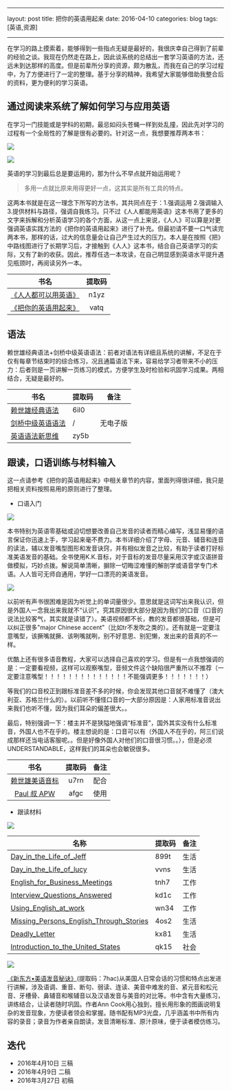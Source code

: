   ---
  layout: post
  title: 把你的英语用起来
  date: 2016-04-10
  categories: blog
  tags: [英语,资源]

  ---

  在学习的路上摸索着，能够得到一些指点无疑是最好的，我很庆幸自己得到了前辈的经验之谈。我现在仍然走在路上，因此谈系统的总结出一套学习英语的方法，还远未到达那样的高度。但是前辈所分享的资源，颇为散乱，而我在自己的学习过程中，为了方便进行了一定的整理。基于分享的精神，我希望大家能够借助我整合后的资料，更为便利的学习英语。

  ## 通过阅读来系统了解如何学习与应用英语


  在学习一门技能或是学科的初期，最忌如闷头苍蝇一样到处乱撞，因此先对学习的过程有一个全局性的了解是很有必要的。针对这一点，我想要推荐两本书：

  ![ ](https://img3.doubanio.com/lpic/s26696783.jpg) 

   ![](https://xmindshare.s3.amazonaws.com/preview/everyone-in-english-lqguu-1290789289459.jpg)

  英语的学习到最后总是要运用的，那为什么不早点就开始运用呢？

  > 多用一点就比原来用得更好一点，这其实是所有工具的特点。

  这两本书就是在这一理念下所写的方法书，其共同点在于：1.强调运用 2.强调输入 3.提供材料与路径，强调自我练习。只不过《人人都能用英语》这本书用了更多的文字来拆解和分析英语学习的各个方面，从这一点上来说，《人人》可以算是对更强调英语实践方法的《把你的英语用起来》进行了补充。但最初请不要一口气读完两本书，那样的话，过大的信息量会让自己产生过大的压力。本人是在按照《把》中路线图进行了长期学习后，才接触到《人人》这本书，结合自己英语学习的实际，又有了新的收获。因此，推荐任选一本攻读，在自己明显感到英语水平提升遇见瓶颈时，再阅读另外一本。


  |                    书名                    | 提取码  |
  | :--------------------------------------: | :--: |
  | [《人人都可以用英语》](http://pan.baidu.com/s/1o8Abs9s) | n1yz |
  | [《把你的英语用起来》](http://pan.baidu.com/s/1byEmoY) | vatq |

  ## 语法
  赖世雄经典语法+剑桥中级英语语法：前者对语法有详细且系统的讲解，不足在于仅有每章节结束时的综合练习，况且通篇语法下来，容易给学习者带来不小的压力：后者则是一页讲解一页练习的模式，方便学生及时检验和巩固学习成果。两相结合，无疑是最好的。

  | 书名                                       | 提取码  | 备注   |
  | ---------------------------------------- | :--- | ---- |
  | [赖世雄经典语法](http://pan.baidu.com/s/1hsbHCRq) | 6il0 |      |
  | [剑桥中级英语语法](https://book.douban.com/subject/1228952/) | /    | 无电子版 |
  | [英语语法新思维](http://pan.baidu.com/s/1i54fPtV) | zy5b |      |

  ## 跟读，口语训练与材料输入
  这一点请参考《把你的英语用起来》中相关章节的内容，里面列得很详细，我只是把相关资料按照易用的原则进行了整理。

  - 口语入门

  ![](https://img3.doubanio.com/lpic/s27317875.jpg)

  本书特别为英语零基础或迫切想要改善自己发音的读者而精心编写，浅显易懂的语言保证你迅速上手，学习起来毫不费力。本书详细介绍了字母、元音、辅音和连音的读法，辅以发音嘴型图形和发音诀窍，并有相似发音之比较，有助于读者打好标准美语发音的基础。全书使用K.K.音标，对于音标的发音尽量采用汉字或汉语拼音做模拟，巧妙点拨。解说简单清晰，摒除一切晦涩难懂的解剖学或语音学专门术语。人人皆可无师自通用，学好一口漂亮的美语发音。

  ![](https://img3.doubanio.com/view/note/large/public/p8617991.jpg)

  以前听有声书很困难是因为听觉上的单词量很少。意思就是这词写出来我认识，但是外国人一念我出来我就不“认识”。究其原因很大部分是因为我们的口音（口音的说法比较客气，其实就是读错了）。美语视频都不长，教的发音都很基础，但是可以纠正很多"major Chinese accent"（比如tr不发吹之类的）。还有就是一定要注意嘴型，该撅嘴就撅、该咧嘴就咧，别不好意思、别犯懒，发出来的音真的不一样。

  优酷上还有很多语音教程，大家可以选择自己喜欢的学习。但是有一点我想强调的是：一定要看视频，这样可以观察嘴型，音频文件这个缺陷很严重所以不推荐（一定要注意嘴型！！！！！！！！！！！！！！不能强调更多！！！！！！！）

  等我们的口音校正到跟标准音差不多的时候，你会发现其他口音就不难懂了（澳大利亚、苏格兰什么的）。以前听不懂怪口音的一大部分原因是：人家用标准音说出来我们也听不懂，因为我们耳朵的偏差很大。。

  最后，特别强调一下：楼主并不是狭隘地强调“标准音”，国外其实没有什么标准音，外国人也不在乎的。楼主想说的是：口音可以有（外国人不在乎的，阿三们说成那样还当电话客服呢。。但是好像外国人对他们的口音很习惯。。），但是必须UNDERSTANDABLE，这样我们的耳朵也会敏锐很多。

  |                    书名                    | 提取码  |  备注  |
  | :--------------------------------------: | :--: | :--: |
  | [赖世雄美语音标](http://pan.baidu.com/s/1c2LQYzu) | u7rn |  配合  |
  | [Paul 叔 APW](http://pan.baidu.com/s/1ct4KIa) | afgc |  使用  |

  - 跟读材料

  ![](https://www.eslpod.com/website/images/new_logo.gif)

  | 名称                                       | 提取码  | 备注   |
  | ---------------------------------------- | ---- | ---- |
  | [Day_in_the_Life_of_Jeff](http://pan.baidu.com/s/1nvBzpBN) | 899t | 生活   |
  | [Day_in_the_Life_of_lucy](http://pan.baidu.com/s/1nuQIewx) | vvns | 生活   |
  | [English_for_Business_Meetings](http://pan.baidu.com/s/1i43jEol) | tnh7 | 工作   |
  | [Interview_Questions_Answered](http://pan.baidu.com/s/1cp1avO) | kd1c | 工作   |
  | [Using_English_at_work](http://pan.baidu.com/s/1qYoY51E) | wn34 | 工作   |
  | [Missing_Persons_English_Through_Stories](http://pan.baidu.com/s/1dE3XMfv) | 4os2 | 生活   |
  | [Deadly_Letter](http://pan.baidu.com/s/1cukIJk) | kx81 | 生活   |
  | [Introduction_to_the_United_States](http://pan.baidu.com/s/1hrGIUbU) | qk15 | 社会   |

  ![](https://img3.doubanio.com/lpic/s26599656.jpg)

  [《新东方•美语发音秘诀》](http://pan.baidu.com/s/1kUMIzhP)(提取码：7hac)从美国人日常会话的习惯和特点出发进行讲解，涉及语调、重音、断句、弱读、连读、美音中难发的音、紧元音和松元音、牙槽骨、鼻辅音和喉辅音以及汉语发音与美音的对比等。书中含有大量练习，讲练结合，让读者随时巩固。作者Ann Cook用心独到，擅长用形象的图画说明复杂的发音现象，方便读者领会和掌握。随书配有MP3光盘，几乎涵盖书中所有内容的录音；录音为作者亲自朗读，发音清晰标准、原汁原味，便于读者模仿练习。

  ## 迭代

  * 2016年4月10日 三稿
  * 2016年4月9日 二稿
  * 2016年3月27日 初稿

  ​
